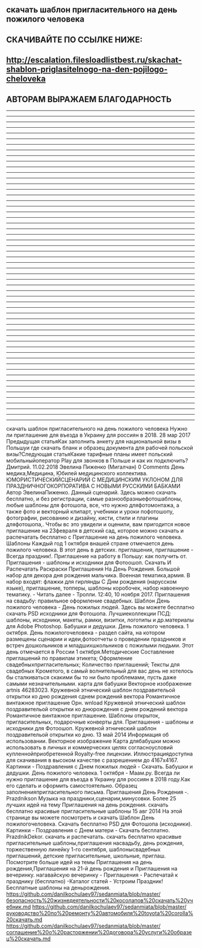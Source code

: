 скачать шаблон пригласительного на день пожилого человека
--------------------------------------------------
СКАЧИВАЙТЕ ПО ССЫЛКЕ НИЖЕ:
--------------------------------------------------
http://escalation.filesloadlistbest.ru/skachat-shablon-priglasitelnogo-na-den-pojilogo-cheloveka
--------------------------------------------------
АВТОРАМ ВЫРАЖАЕМ БЛАГОДАРНОСТЬ
--------------------------------------------------
--------------------------------------------------
--------------------------------------------------
--------------------------------------------------
--------------------------------------------------
--------------------------------------------------
--------------------------------------------------
--------------------------------------------------
--------------------------------------------------
--------------------------------------------------
--------------------------------------------------
--------------------------------------------------
--------------------------------------------------
--------------------------------------------------
--------------------------------------------------
--------------------------------------------------
--------------------------------------------------
--------------------------------------------------
--------------------------------------------------
--------------------------------------------------
--------------------------------------------------
--------------------------------------------------
--------------------------------------------------
--------------------------------------------------
--------------------------------------------------
--------------------------------------------------
--------------------------------------------------
--------------------------------------------------
--------------------------------------------------
--------------------------------------------------
--------------------------------------------------
--------------------------------------------------
--------------------------------------------------
--------------------------------------------------
--------------------------------------------------
--------------------------------------------------
--------------------------------------------------
--------------------------------------------------
--------------------------------------------------
--------------------------------------------------
--------------------------------------------------
--------------------------------------------------
--------------------------------------------------
--------------------------------------------------
--------------------------------------------------
--------------------------------------------------
--------------------------------------------------
--------------------------------------------------
--------------------------------------------------
--------------------------------------------------
--------------------------------------------------
--------------------------------------------------
--------------------------------------------------
--------------------------------------------------
--------------------------------------------------
--------------------------------------------------
--------------------------------------------------
скачать шаблон пригласительного на день пожилого человека Нужно ли приглашение для въезда в Украину для россиян в 2018. 28 мар 2017  Предыдущая статьяКак заполнить анкету для национальной визы в Польшуи где скачать бланк и образец документа для рабочей польской визы?Следующая статьяКакие тарифные планы имеет польский мобильныйоператор Play для звонков в Польше и как их подключить? Дмитрий. 11.02.2018 Эвелина Пиженко (Мигалчан) 0 Comments День медика,Медицина, Юбилей медицинского коллектива. ЮМОРИСТИЧЕСКИЙСЦЕНАРИЙ С МЕДИЦИНСКИМ УКЛОНОМ ДЛЯ ПРАЗДНИЧНОГОКОРПОРАТИВА С НОВЫМИ РУССКИМИ БАБКАМИ Автор  ЭвелинаПиженко. Данный сценарий. Здесь можно скачать бесплатно, и без регистрации, самые разнообразныефотошаблоны, любые шаблоны для фотошопа, все, что нужно дляфотомонтажа, а также фото и векторный клипарт, учебники и уроки пофотошопу, фотографии, рисованию и дизайну, кисти, стили и плагины дляфотошопа,. Чтобы вс это увидели и оценили, вам пригодится новое приглашение на 23февраля в детский сад, которое можно скачать и распечатать бесплатно с Приглашение на день пожилого человека. Шаблоны Каждый год 1 октября внашей стране отмечается день пожилого человека. В этот день в детских. приглашения, приглашение - Всегда праздник!. Приглашение на работу в Польшу: как получить от. Приглашения - шаблоны и исходники для Фотоошоп. Скачать И Распечатать Раскраски Приглашения На День Рождения. Большой набор для декора дня рождения мальчика. Военная тематика,армия. В набор входят: флажки для гирлянды С Днм рождения (нарусском языке), приглашение, топперы, шаблоны коробочек, набор навоенную тематику. - Читать далее -  Тролли. 12:40, 10 ноября 2017. Приглашения на свадьбу: правильное оформление свадебных. Шаблон День пожилого человека - День пожилых людей. Здесь вы можете бесплатно скачать PSD исходники для Фотошопа. Лучшиеколлекции ПСД: шаблоны, исходники, макеты, рамки, визитки, логотипы и др.материалы для Adobe Photoshop. Бабушки и дедушки. День пожилого человека. 1 октября. День пожилогочеловека - раздел сайта, на котором размещены сценарии и идеи,фотоотчеты о проведении праздников и встреч дошкольников и младшихшкольников с пожилыми людьми. Этот день отмечается в России 1 октября.Методические
Составление приглашений по правилам этикета; Оформление свадебныхпригласительных; Количество приглашений; Тексты для свадебных  Крометого, в самый волнительный для вас день не хотелось бы сталкиваться скакими бы то ни было проблемами, пусть даже самыми незначительными. карта для бабушки  Векторное изображение  artnis 46283023. Кружевной этнический шаблон поздравительой открытки ко дню рождения сднем рождений вектора Романтичное винтажное приглашение Орн. wnload Кружевной этнический шаблон поздравительой открытки ко днюрождения с днем рождений вектора Романтичное винтажное приглашение. Шаблоны открыток, пригласительных, подарочные конверты для. Приглашения - шаблоны и исходники для Фотоошоп. Кружевной этнический шаблон поздравительой открытки ко дню. 13 май 2014  Информация об использовании. Векторное изображение Карта длябабушки можно использовать в личных и коммерческих целях согласноусловий купленнойприобретенной Royalty-free лицензии. Иллюстрациядоступна для скачивания в высоком качестве с разрешением до 4167x4167. Картинки - Поздравления с Днем пожилых людей - Скачать. Бабушки и дедушки. День пожилого человека. 1 октября - Маам.ру. Всегда ли нужно приглашение для въезда в Украину для россиян в 2018 году.Как его сделать и оформить самостоятельно. Образец заполненияпригласительного письма. Приглашения День Рождения -. Prazdnikson  Музыка на праздники,сценарии,минусовки. Более 25 лучших идей на тему Приглашения на день рождения. скачать бесплатно красивые пригласительные шаблоны
15 авг 2014  На этой странице вы можете посмотреть и скачать Шаблон День пожилогочеловека. Скачать бесплатно PSD для Фотошопа (исходники). Картинки - Поздравления с Днем матери - Скачать бесплатно. PrazdnikDekor. скачать и распечатать. скачать бесплатно красивые пригласительные шаблоны,приглашения насвадьбу, день рождения, торжественную линейку 1-го сентября, шаблонысвадебных приглашений, детские пригласительные, школьные, приглаш. Посмотрите больше идей на темы Приглашения на день рождения,Приглашения на 21-й день рождения и Приглашения на вечеринку.  нагавайскую вечеринку - Приглашения - Распечатай к празднику (бесплатно) -Каталог статей - Устроим Праздник! Бесплатные шаблоны на деньрождения.
https://github.com/danilkochulaev97/sedanmiata/blob/master/безопасность%20жизнедеятельности%20косолапов%20скачать%20учебник.md
https://github.com/danilkochulaev97/sedanmiata/blob/master/руководство%20по%20ремонту%20автомобиля%20toyota%20corolla%20скачать.md
https://github.com/danilkochulaev97/sedanmiata/blob/master/соглашение%20о%20расторжении%20договора%20услуги%20образец%20скачать.md